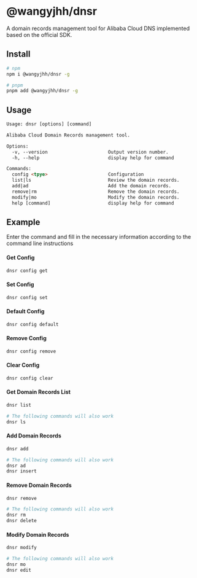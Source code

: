 # @wangyjhh/dnsr

A domain records management tool for Alibaba Cloud DNS implemented based on the official SDK.

## Install
```bash
# npm
npm i @wangyjhh/dnsr -g

# pnpm
pnpm add @wangyjhh/dnsr -g
```
## Usage

```html
Usage: dnsr [options] [command]

Alibaba Cloud Domain Records management tool.

Options:
  -v, --version                      Output version number.
  -h, --help                         display help for command

Commands:
  config <tpye>                      Configuration
  list|ls                            Review the domain records.
  add|ad                             Add the domain records.
  remove|rm                          Remove the domain records.
  modify|mo                          Modify the domain records.
  help [command]                     display help for command
```
## Example

Enter the command and fill in the necessary information according to the command line instructions

#### Get Config
```bash
dnsr config get
```
#### Set Config
```bash
dnsr config set
```
#### Default Config
```bash
dnsr config default
```
#### Remove Config
```bash
dnsr config remove
```
#### Clear Config
```bash
dnsr config clear
```
#### Get Domain Records List
```bash
dnsr list
```
```bash
# The following commands will also work
dnsr ls
```
#### Add Domain Records
```bash
dnsr add
```
```bash
# The following commands will also work
dnsr ad
dnsr insert
```
#### Remove Domain Records
```bash
dnsr remove
```
```bash
# The following commands will also work
dnsr rm
dnsr delete
```
#### Modify Domain Records
```bash
dnsr modify
```
```bash
# The following commands will also work
dnsr mo
dnsr edit
```
